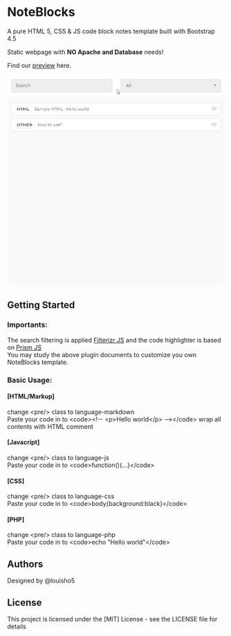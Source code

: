 # NoteBlocks

A pure HTML 5, CSS & JS code block notes template built with Bootstrap 4.5

Static webpage with **NO Apache and Database** needs!

Find our [preview](https://htmlpreview.github.io/?https://github.com/louisho5/NoteBlocks-Template/blob/main/template/index.html) here.

![alt thumbnail](https://raw.githubusercontent.com/louisho5/NoteBlocks-Template/main/thumbnail.gif)

## Getting Started

### Importants:
The search filtering is applied [Filterizr JS](https://github.com/giotiskl/filterizr) and the code highlighter is based on [Prism JS](https://github.com/PrismJS/prism) <br />
You may study the above plugin documents to customize you own NoteBlocks template.

### Basic Usage:

#### [HTML/Markup] 

change &lt;pre/> class to language-markdown <br />
Paste your code in to &lt;code>&lt;!-- &lt;p>Hello world&lt;/p> --&gt;&lt;/code> wrap all contents with HTML comment

#### [Javacript] 

change &lt;pre/> class to language-js <br />
Paste your code in to &lt;code>function(){...}&lt;/code>

#### [CSS] 

change &lt;pre/> class to language-css <br />
Paste your code in to &lt;code>body{background:black}&lt;/code>

#### [PHP] 

change &lt;pre/> class to language-php <br />
Paste your code in to &lt;code>echo "Hello world"&lt;/code>

## Authors

Designed by @louisho5

## License

This project is licensed under the [MIT] License - see the LICENSE file for details

